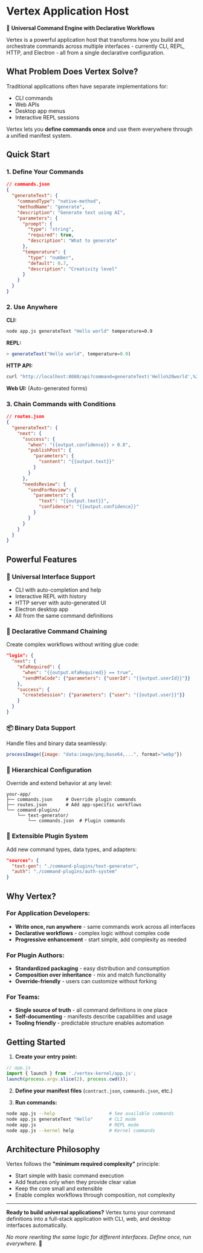 # Vertex Application Host

🧠 **Universal Command Engine with Declarative Workflows**

Vertex is a powerful application host that transforms how you build and orchestrate commands across multiple interfaces - currently CLI, REPL, HTTP, and Electron - all from a single declarative configuration.

## What Problem Does Vertex Solve?

Traditional applications often have separate implementations for:
- CLI commands
- Web APIs  
- Desktop app menus
- Interactive REPL sessions

Vertex lets you **define commands once** and use them everywhere through a unified manifest system.

## Quick Start

### 1. Define Your Commands

```json
// commands.json
{
  "generateText": {
    "commandType": "native-method",
    "methodName": "generate",
    "description": "Generate text using AI",
    "parameters": {
      "prompt": {
        "type": "string",
        "required": true,
        "description": "What to generate"
      },
      "temperature": {
        "type": "number", 
        "default": 0.7,
        "description": "Creativity level"
      }
    }
  }
}
```

### 2. Use Anywhere

**CLI:**
```bash
node app.js generateText "Hello world" temperature=0.9
```

**REPL:**
```javascript
> generateText("Hello world", temperature=0.9)
```

**HTTP API:**
```bash
curl "http://localhost:8080/api?command=generateText('Hello%20world',%20temperature=0.9)"
```

**Web UI:** (Auto-generated forms)

### 3. Chain Commands with Conditions

```json
// routes.json
{
  "generateText": {
    "next": {
      "success": {
        "when": "{{output.confidence}} > 0.8",
        "publishPost": {
          "parameters": {
            "content": "{{output.text}}"
          }
        }
      },
      "needsReview": {
        "sendForReview": {
          "parameters": {
            "text": "{{output.text}}",
            "confidence": "{{output.confidence}}"
          }
        }
      }
    }
  }
}
```

## Powerful Features

### 🎯 **Universal Interface Support**
- CLI with auto-completion and help
- Interactive REPL with history
- HTTP server with auto-generated UI
- Electron desktop app
- All from the same command definitions

### 🔗 **Declarative Command Chaining**
Create complex workflows without writing glue code:

```json
"login": {
  "next": {
    "mfaRequired": {
      "when": "{{output.mfaRequired}} == true",
      "sendMfaCode": {"parameters": {"userId": "{{output.userId}}"}}
    },
    "success": {
      "createSession": {"parameters": {"user": "{{output.user}}"}}
    }
  }
}
```

### 📦 **Binary Data Support**
Handle files and binary data seamlessly:
```javascript
processImage({image: "data:image/png;base64,...", format="webp"})
```

### 🌳 **Hierarchical Configuration**
Override and extend behavior at any level:
```
your-app/
├── commands.json     # Override plugin commands
├── routes.json       # Add app-specific workflows
└── command-plugins/
    └── text-generator/
        └── commands.json  # Plugin commands
```

### 🔌 **Extensible Plugin System**
Add new command types, data types, and adapters:
```json
"sources": {
  "text-gen": "./command-plugins/text-generator",
  "auth": "./command-plugins/auth-system"
}
```

## Why Vertex?

### For Application Developers:
- **Write once, run anywhere** - same commands work across all interfaces
- **Declarative workflows** - complex logic without complex code
- **Progressive enhancement** - start simple, add complexity as needed

### For Plugin Authors:
- **Standardized packaging** - easy distribution and consumption
- **Composition over inheritance** - mix and match functionality
- **Override-friendly** - users can customize without forking

### For Teams:
- **Single source of truth** - all command definitions in one place
- **Self-documenting** - manifests describe capabilities and usage
- **Tooling friendly** - predictable structure enables automation

## Getting Started

1. **Create your entry point:**
```javascript
// app.js
import { launch } from './vertex-kernel/app.js';
launch(process.argv.slice(2), process.cwd());
```

2. **Define your manifest files** (`contract.json`, `commands.json`, etc.)

3. **Run commands:**
```bash
node app.js --help                    # See available commands
node app.js generateText "Hello"      # CLI mode  
node app.js                           # REPL mode
node app.js --kernel help             # Kernel commands
```

## Architecture Philosophy

Vertex follows the **"minimum required complexity"** principle:
- Start simple with basic command execution
- Add features only when they provide clear value
- Keep the core small and extensible
- Enable complex workflows through composition, not complexity

---

**Ready to build universal applications?** Vertex turns your command definitions into a full-stack application with CLI, web, and desktop interfaces automatically.

*No more rewriting the same logic for different interfaces. Define once, run everywhere.* 🚀